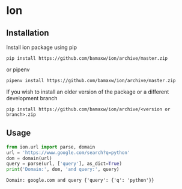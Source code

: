 # Ion

## Installation
Install ion package using pip
```
pip install https://github.com/bamaxw/ion/archive/master.zip
```
or pipenv
```
pipenv install https://github.com/bamaxw/ion/archive/master.zip
```

If you wish to install an older version of the package or a different development branch
```
pip install https://github.com/bamaxw/ion/archive/<version or branch>.zip
```

## Usage
```python
from ion.url import parse, domain
url = 'https://www.google.com/search?q=python'
dom = domain(url)
query = parse(url, ['query'], as_dict=True)
print('Domain:', dom, 'and query:', query)
```
```
Domain: google.com and query {'query': {'q': 'python'}}
```

